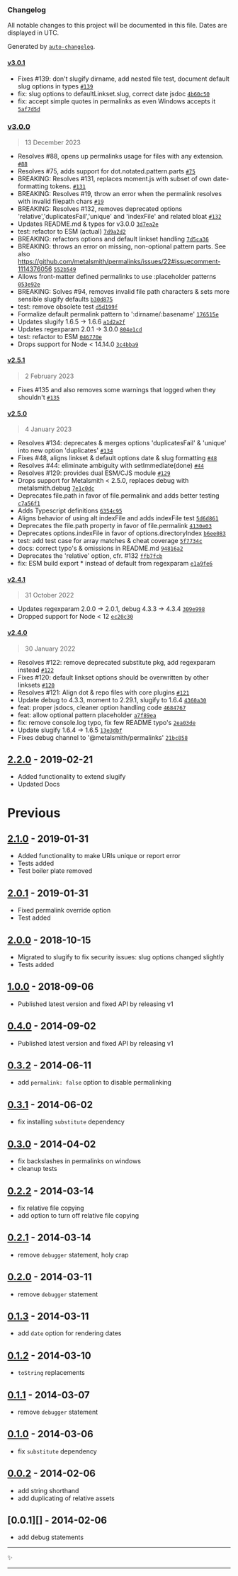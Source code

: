 ### Changelog

All notable changes to this project will be documented in this file. Dates are displayed in UTC.

Generated by [`auto-changelog`](https://github.com/CookPete/auto-changelog).

#### [v3.0.1](https://github.com/metalsmith/permalinks/compare/v3.0.0...v3.0.1)

- Fixes #139: don't slugify dirname, add nested file test, document default slug options in types [`#139`](https://github.com/metalsmith/permalinks/issues/139)
- fix: slug options to defaultLinkset.slug, correct date jsdoc [`4b60c50`](https://github.com/metalsmith/permalinks/commit/4b60c5054c26daf591013dd63ba77fc0b9ac170b)
- fix: accept simple quotes in permalinks as even Windows accepts it [`5af7d5d`](https://github.com/metalsmith/permalinks/commit/5af7d5d1552182aeeff145ce25a2afcc63fe207a)

### [v3.0.0](https://github.com/metalsmith/permalinks/compare/v2.5.1...v3.0.0)

> 13 December 2023

- Resolves #88, opens up permalinks usage for files with any extension. [`#88`](https://github.com/metalsmith/permalinks/issues/88)
- Resolves #75, adds support for dot.notated.pattern.parts [`#75`](https://github.com/metalsmith/permalinks/issues/75)
- BREAKING: Resolves #131, replaces moment.js with subset of own date-formatting tokens. [`#131`](https://github.com/metalsmith/permalinks/issues/131)
- BREAKING: Resolves #19, throw an error when the permalink resolves with invalid filepath chars [`#19`](https://github.com/metalsmith/permalinks/issues/19)
- BREAKING: Resolves #132, removes deprecated options 'relative','duplicatesFail','unique' and 'indexFile' and related bloat [`#132`](https://github.com/metalsmith/permalinks/issues/132)
- Updates README.md & types for v3.0.0 [`3d7ea2e`](https://github.com/metalsmith/permalinks/commit/3d7ea2e3eb06350800b33e2531ee7820fd1fced0)
- test: refactor to ESM (actual) [`7d9a2d2`](https://github.com/metalsmith/permalinks/commit/7d9a2d295dc034e7609fa18ba256bfd2cf904f67)
- BREAKING: refactors options and default linkset handling [`7d5ca36`](https://github.com/metalsmith/permalinks/commit/7d5ca3621900b32ce142c7580175f8681a198056)
- BREAKING: throws an error on missing, non-optional pattern parts. See also https://github.com/metalsmith/permalinks/issues/22#issuecomment-1114376056 [`552b549`](https://github.com/metalsmith/permalinks/commit/552b54962de77193bab8d84bf1bc78f4e1a80189)
- Allows front-matter defined permalinks to use :placeholder patterns [`053e92e`](https://github.com/metalsmith/permalinks/commit/053e92eda7e638ad971ac034072aff1cd3108e8b)
- BREAKING: Solves #94, removes invalid file path characters & sets more sensible slugify defaults [`b30d875`](https://github.com/metalsmith/permalinks/commit/b30d8752fb26d62514aa82655446dd7c91b2d56e)
- test: remove obsolete test [`d5d199f`](https://github.com/metalsmith/permalinks/commit/d5d199fadc1eee18b018cf496a2c59970b42ce86)
- Formalize default permalink pattern to ':dirname/:basename' [`176515e`](https://github.com/metalsmith/permalinks/commit/176515e16a3136a5dc611aa0dde0b6cb6615f74e)
- Updates slugify 1.6.5 -&gt; 1.6.6 [`a1d2a2f`](https://github.com/metalsmith/permalinks/commit/a1d2a2f6f78527f02b38c217310e7bd2eea48244)
- Updates regexparam 2.0.1 -&gt; 3.0.0 [`804e1cd`](https://github.com/metalsmith/permalinks/commit/804e1cdd512eb753cd2964763443b3f3e51de326)
- test: refactor to ESM [`046770e`](https://github.com/metalsmith/permalinks/commit/046770e1af7a33dbf6f769f8a03e526a2ae3ef61)
- Drops support for Node &lt; 14.14.0 [`3c4bba9`](https://github.com/metalsmith/permalinks/commit/3c4bba9ea73ca324414949f89ff88e724931833d)

#### [v2.5.1](https://github.com/metalsmith/permalinks/compare/v2.5.0...v2.5.1)

> 2 February 2023

- Fixes #135 and also removes some warnings that logged when they shouldn't [`#135`](https://github.com/metalsmith/permalinks/issues/135)

#### [v2.5.0](https://github.com/metalsmith/permalinks/compare/v2.4.1...v2.5.0)

> 4 January 2023

- Resolves #134: deprecates & merges options 'duplicatesFail' & 'unique' into new option 'duplicates' [`#134`](https://github.com/metalsmith/permalinks/issues/134)
- Fixes #48, aligns linkset & default options date & slug formatting [`#48`](https://github.com/metalsmith/permalinks/issues/48)
- Resolves #44: eliminate ambiguity with setImmediate(done) [`#44`](https://github.com/metalsmith/permalinks/issues/44)
- Resolves #129: provides dual ESM/CJS module [`#129`](https://github.com/metalsmith/permalinks/issues/129)
- Drops support for Metalsmith &lt; 2.5.0, replaces debug with metalsmith.debug [`7e1c0dc`](https://github.com/metalsmith/permalinks/commit/7e1c0dc8707f9cef4e44b42fe808715a37a00434)
- Deprecates file.path in favor of file.permalink and adds better testing [`c7a56f1`](https://github.com/metalsmith/permalinks/commit/c7a56f145e18d7c49885fd42a34ee14760417ed2)
- Adds Typescript definitions [`6354c95`](https://github.com/metalsmith/permalinks/commit/6354c95d90e568985679ef67a452bedf5e71a7f4)
- Aligns behavior of using alt indexFile and adds indexFile test [`5d6d861`](https://github.com/metalsmith/permalinks/commit/5d6d8618645bbe79d38493a6dc4de446d67e504b)
- Deprecates the file.path property in favor of file.permalink [`4130e03`](https://github.com/metalsmith/permalinks/commit/4130e03e157b449b2c9ea688ff1804e44335a7a7)
- Deprecates options.indexFile in favor of options.directoryIndex [`b6ee083`](https://github.com/metalsmith/permalinks/commit/b6ee08354f7b1ed0e23f07c5255af02c56ff1b77)
- test: add test case for array matches & cheat coverage [`5f7734c`](https://github.com/metalsmith/permalinks/commit/5f7734c0c0c2e63bb613572a4ce2412b721dcc66)
- docs: correct typo's & omissions in README.md [`94816a2`](https://github.com/metalsmith/permalinks/commit/94816a2ce45696a24b750265bd0013be9294eeee)
- Deprecates the 'relative' option, cfr. #132 [`ffb7fcb`](https://github.com/metalsmith/permalinks/commit/ffb7fcb41a41259b47856959d73c8e705ae6679f)
- fix: ESM build export * instead of default from regexparam [`e1a9fe6`](https://github.com/metalsmith/permalinks/commit/e1a9fe6684743429741c15148345eb7a43bf7105)

#### [v2.4.1](https://github.com/metalsmith/permalinks/compare/v2.4.0...v2.4.1)

> 31 October 2022

- Updates regexparam 2.0.0 -&gt; 2.0.1, debug 4.3.3 -&gt; 4.3.4 [`309e998`](https://github.com/metalsmith/permalinks/commit/309e9985c9b2f699c64a878cbd61c412937d843b)
- Dropped support for Node &lt; 12 [`ec20c30`](https://github.com/metalsmith/permalinks/commit/ec20c3061ab2c192c930bf0e1316bf6286417035)

#### [v2.4.0](https://github.com/metalsmith/permalinks/compare/v2.3.0...v2.4.0)

> 30 January 2022

- Resolves #122: remove deprecated substitute pkg, add regexparam instead [`#122`](https://github.com/metalsmith/permalinks/issues/122)
- Fixes #120: default linkset options should be overwritten by other linksets [`#120`](https://github.com/metalsmith/permalinks/issues/120)
- Resolves #121: Align dot & repo files with core plugins [`#121`](https://github.com/metalsmith/permalinks/issues/121)
- Update debug to 4.3.3, moment to 2.29.1, slugify to 1.6.4 [`4360a30`](https://github.com/metalsmith/permalinks/commit/4360a30a9cfceb6a7804f4236883397d01b29d4e)
- feat: proper jsdocs, cleaner option handling code [`4684767`](https://github.com/metalsmith/permalinks/commit/46847676316eb11bbdea59b7431054b71683b4e2)
- feat: allow optional pattern placeholder [`a7f89ea`](https://github.com/metalsmith/permalinks/commit/a7f89eac814b74f481ced70748f877f6167415d4)
- fix: remove console.log typo, fix few README typo's [`2ea03de`](https://github.com/metalsmith/permalinks/commit/2ea03de60b354a2e9f5017c583f57a024014d368)
- Update slugify 1.6.4 -&gt; 1.6.5 [`13e3dbf`](https://github.com/metalsmith/permalinks/commit/13e3dbf1bd4963236bf4eae910d28901d40b52cd)
- Fixes debug channel to '@metalsmith/permalinks' [`21bc858`](https://github.com/metalsmith/permalinks/commit/21bc858b2e245ffe9ff2a803139d0750b1e00fed)

<!-- auto-changelog-above -->

## [2.2.0][] - 2019-02-21

- Added functionality to extend slugify
- Updated Docs

# Previous

## [2.1.0][] - 2019-01-31

- Added functionality to make URIs unique or report error
- Tests added
- Test boiler plate removed

## [2.0.1][] - 2019-01-31

- Fixed permalink override option
- Test added

## [2.0.0][] - 2018-10-15

- Migrated to slugify to fix security issues: slug options changed slightly
- Tests added

## [1.0.0][] - 2018-09-06

- Published latest version and fixed API by releasing v1

## [0.4.0][] - 2014-09-02

- Published latest version and fixed API by releasing v1

## [0.3.2][] - 2014-06-11

- add `permalink: false` option to disable permalinking

## [0.3.1][] - 2014-06-02

- fix installing `substitute` dependency

## [0.3.0][] - 2014-04-02

- fix backslashes in permalinks on windows
- cleanup tests

## [0.2.2][] - 2014-03-14

- fix relative file copying
- add option to turn off relative file copying

## [0.2.1][] - 2014-03-14

- remove `debugger` statement, holy crap

## [0.2.0][] - 2014-03-11

- remove `debugger` statement

## [0.1.3][] - 2014-03-11

- add `date` option for rendering dates

## [0.1.2][] - 2014-03-10

- `toString` replacements

## [0.1.1][] - 2014-03-07

- remove `debugger` statement

## [0.1.0][] - 2014-03-06

- fix `substitute` dependency

## [0.0.2][] - 2014-02-06

- add string shorthand
- add duplicating of relative assets

## [0.0.1][] - 2014-02-06

- add debug statements

---

:sparkles:

---

[unreleased]: https://github.com/metalsmith/permalinks/compare/v2.2.0...HEAD
[2.2.0]: https://github.com/metalsmith/permalinks/compare/v2.1.0...v2.2.0
[2.1.0]: https://github.com/metalsmith/permalinks/compare/v2.0.1...v2.1.0
[2.0.1]: https://github.com/metalsmith/permalinks/compare/v2.0.0...v2.0.1
[2.0.0]: https://github.com/metalsmith/permalinks/compare/v1.0.0...v2.0.0
[1.0.0]: https://github.com/metalsmith/permalinks/compare/v0.4.0...v1.0.0
[0.4.0]: https://github.com/metalsmith/permalinks/compare/v0.3.2...v0.4.0
[0.3.2]: https://github.com/metalsmith/permalinks/compare/v0.3.1...v0.3.2
[0.3.1]: https://github.com/metalsmith/permalinks/compare/v0.3.0...v0.3.1
[0.3.0]: https://github.com/metalsmith/permalinks/compare/v0.2.2...v0.3.0
[0.2.2]: https://github.com/metalsmith/permalinks/compare/v0.2.1...v0.2.2
[0.2.1]: https://github.com/metalsmith/permalinks/compare/v0.2.0...v0.2.1
[0.2.0]: https://github.com/metalsmith/permalinks/compare/v0.1.3...v0.2.0
[0.1.3]: https://github.com/metalsmith/permalinks/compare/v0.1.2...v0.1.3
[0.1.2]: https://github.com/metalsmith/permalinks/compare/v0.1.1...v0.1.2
[0.1.1]: https://github.com/metalsmith/permalinks/compare/v0.1.0...v0.1.1
[0.1.0]: https://github.com/metalsmith/permalinks/compare/v0.0.2...v0.1.0
[0.0.2]: https://github.com/metalsmith/permalinks/compare/v0.0.1...v0.0.2

